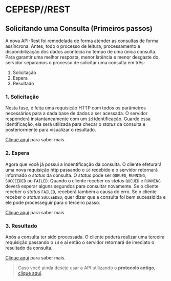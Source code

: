 # CEPESP//REST
## Solicitando uma Consulta (Primeiros passos)

A nova API-Rest foi remodelada de forma atender as consultas de forma assíncrona. Antes, todo o processo de leitura, processamento e disponibilização dos dados acontecia no tempo de uma única consulta. Para garantir uma melhor resposta, menor latência e menor desgaste do servidor separamos o processo de solicitar uma consulta em três:
1. Solicitação
2. Espera
3. Resultado

### 1. Solicitação
Nesta fase, é feita uma requisição HTTP com todos os parâmetros necessários para a dada base de dados a ser acessada. 
O servidor responderá instantaneamente com um `id` identificação. 
Guarde essa identificação, ela será utilizada para checar o *status* da consulta e posteriormente para visualizar o resultado.

[Clique aqui](02_SolicitandoConsulta.md) para saber mais.

### 2. Espera
Agora que você já possui a indentificação da consulta.
O cliente efeturará uma nova requisição http passando o `id` recebido e o servidor retornará informado o *status* da consulta.
O _status_ pode ser `QUEUED`, `RUNNING`, `SUCCEEDED` ou `FAILED`. 
Quando o cliente receber os *status* `QUEUED` e `RUNNING` deverá esperar alguns segundos para consultar novamente.
Se o cliente receber o *status* `FAILED`, receberá também a causa do erro.
Se o cliente receber o *status* `SUCCEEDED`, quer dizer que a consulta foi bem sucessidida e ele pode processeguir para o terceiro passo.

[Clique aqui](03_Espera.md) para saber mais.

### 3. Resultado
Após a consulta ter sido processada. O cliente poderá realizar uma terceira requisição passando o `id` e aí então o servidor retornará de imediato o resultado da consulta.

[Clique aqui](04_Resultado.md) para saber mais.


> Caso você ainda deseje usar a API utilizando o **protocolo antigo**, [clique aqui](05_APIAntiga.md).

